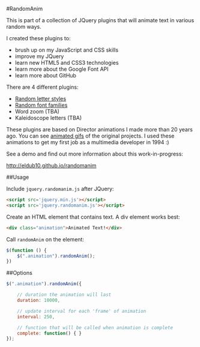 #RandomAnim

This is part of a collection of JQuery plugins that will animate text in various random ways.

I created these plugins to:
* brush up on my JavaScript and CSS skills
* improve my JQuery
* learn new HTML5 and CSS3 technologies
* learn more about the Google Font API
* learn more about GitHub

There are 4 different plugins:
* [Random letter styles](http://github.com/eldub10/randomanim/)
* [Random font families](http://github.com/eldub10/fontanim/)
* Word zoom (TBA)
* Kaleidoscope letters (TBA)

These plugins are based on Director animations I made more than 20 years ago. You can see [animated gifs](http://eldub10.github.io/randomanim/images/aov.gif) of the original projects. I used these animations to get my first job as a multimedia developer in 1994 :)

See a demo and find out more information about this work-in-progress:

http://eldub10.github.io/randomanim

##Usage

Include `jquery.randomanim.js` after JQuery:
```html
<script src='jquery.min.js'></script>
<script src='jquery.randomanim.js'></script>
```

Create an HTML element that contains text. A div element works best:
```html
<div class="animation">Animated Text!</div>
````

Call `randomAnim` on the element:
```js
$(function () {
	$(".animation").randomAnim();
})
```

##Options
```js
$(".animation").randomAnim({

	// duration the animation will last
	duration: 10000,

	// update interval for each 'frame' of animation
	interval: 250,

	// function that will be called when animation is complete
	complete: function() { }
});
```
